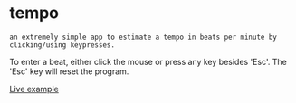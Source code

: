# tempo
    an extremely simple app to estimate a tempo in beats per minute by clicking/using keypresses.

To enter a beat, either click the mouse or press any key besides 'Esc'.
The 'Esc' key will reset the program.

[Live example](http://achandran.github.io/tempo)
